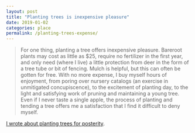 ```yaml
---
layout: post
title: "Planting trees is inexpensive pleasure"
date: 2019-01-02
categories: place
permalink: /planting-trees-expense/
---
```


> For one thing, planting a tree offers inexpensive pleasure. Bareroot plants may cost as little as $25, require no fertilizer in the first year, and only need (where I live) a little protection from deer in the form of a tree tube or bit of fencing. Mulch is helpful, but this can often be gotten for free. With no more expense, I buy myself hours of enjoyment, from poring over nursery catalogs (an exercise in unmitigated concupiscence), to the excitement of planting day, to the light and satisfying work of pruning and maintaining a young tree. Even if I never taste a single apple, the process of planting and tending a tree offers me a satisfaction that I find it difficult to deny myself.

[I wrote about planting trees for posterity](https://www.frontporchrepublic.com/2019/01/on-the-costs-and-rewards-of-planting-trees/).
